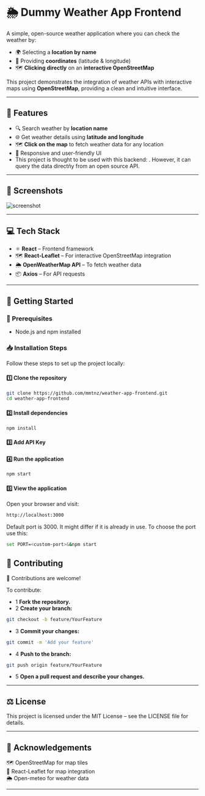 # 🌦️ Dummy Weather App Frontend

A simple, open-source weather application where you can check the weather by:

- 🌍 Selecting a **location by name**  
- 📍 Providing **coordinates** (latitude & longitude)  
- 🗺️ **Clicking directly** on an **interactive OpenStreetMap**  

This project demonstrates the integration of weather APIs with interactive maps using **OpenStreetMap**, providing a clean and intuitive interface.

---

## 🚀 Features
- 🔍 Search weather by **location name**  
- 🌐 Get weather details using **latitude and longitude**  
- 🗺️ **Click on the map** to fetch weather data for any location
- 🎨 Responsive and user-friendly UI
- This project is thought to be used with this backend: . However, it can query the data directñy from an open source API. 

---

## 📸 Screenshots
![screenshot](https://github.com/user-attachments/assets/60a5e112-a42e-4f51-a48e-2fa75cb4fed6)

---

## 💻 Tech Stack
- ⚛️ **React** – Frontend framework  
- 🗺️ **React-Leaflet** – For interactive OpenStreetMap integration  
- 🌦️ **OpenWeatherMap API** – To fetch weather data  
- 📦 **Axios** – For API requests  

---

## 🚀 Getting Started

### 🔧 Prerequisites
- Node.js and npm installed

### 📥 Installation Steps
Follow these steps to set up the project locally:

#### 1️⃣ **Clone the repository**
```bash
git clone https://github.com/mmtnz/weather-app-frontend.git
cd weather-app-frontend
```

#### 2️⃣ **Install dependencies**
```bash
npm install
```

#### 3️⃣ **Add API Key**

#### 4️⃣ **Run the application**
```bash
npm start
```

#### 5️⃣ **View the application**
Open your browser and visit:
```bash
http://localhost:3000
```

Default port is 3000. It might differ if it is already in use. To choose the port use this:
```bash
set PORT=<custom-port>&&npm start
```

## 🌈 Contributing
🙌 Contributions are welcome!

To contribute:

- 1 **Fork the repository.**
- 2 **Create your branch:**

```bash
git checkout -b feature/YourFeature
```
- 3 **Commit your changes:**
```bash
git commit -m 'Add your feature'
```
- 4 **Push to the branch:**
```bash
git push origin feature/YourFeature
```
- 5 **Open a pull request and describe your changes.**

---

## ⚖️ License
This project is licensed under the MIT License – see the LICENSE file for details.

---

## 💬 Acknowledgements
🗺️ OpenStreetMap for map tiles  
🔗 React-Leaflet for map integration  
🌦️ Open-meteo for weather data 

---
